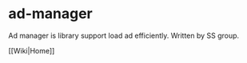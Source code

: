 # ad-manager

Ad manager is library support load ad efficiently. Written by SS group.

[[Wiki|Home]]
